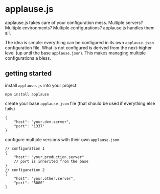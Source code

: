 applause.js
===========

applause.js takes care of your configuration mess. Multiple servers? Multiple environments? Multiple configurations? applause.js handles them all.

The idea is simple: everything can be configured in its own `applause.json` configuration file. What is not configured is derived from the next-higher level (up until the base `applause.json`). This makes managing multiple configurations a bless.

getting started
---------------

install `applause.js` into your project

    npm install applause

create your base `applause.json` file (that should be used if everything else fails)

    {
    	"host": "your.dev.server",
    	"port": "1337"
    }

configure multiple versions with their own `applause.json`

    // configuration 1
    {
    	"host": "your.production.server"
    	// port is inherited from the base
    }
    // configuration 2
    {
    	"host": "your.other.server",
    	"port": "8000"
    }
